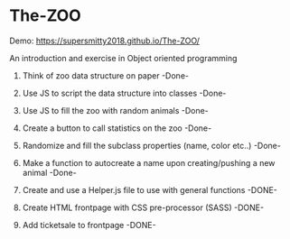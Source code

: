 # The-ZOO

Demo: https://supersmitty2018.github.io/The-ZOO/

An introduction and exercise in Object oriented programming

1. Think of zoo data structure on paper -Done-

2. Use JS to script the data structure into classes -Done-

3. Use JS to fill the zoo with random animals -Done-

4. Create a button to call statistics on the zoo -Done-

5. Randomize and fill the subclass properties (name, color etc..) -Done-

6. Make a function to autocreate a name upon creating/pushing a new animal -Done-

7. Create and use a Helper.js file to use with general functions -DONE-

8. Create HTML frontpage with CSS pre-processor (SASS) -DONE-

9. Add ticketsale to frontpage -DONE-